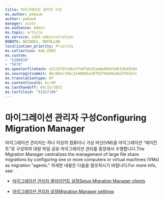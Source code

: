 ```yaml
---
title: 마이그레이션 관리자 구성
ms.author: pebaum
author: pebaum
manager: scotv
ms.audience: Admin
ms.topic: article
ms.service: o365-administration
ROBOTS: NOINDEX, NOFOLLOW
localization_priority: Priority
ms.collection: Adm_O365
ms.custom:
- "5300030"
- "5670"
ms.openlocfilehash: e5133f0fedbc5fe8feb25aa0e869234619bd5b94
ms.sourcegitcommit: 8bc60ec34bc1e40685e3976576e04a2623f63a7c
ms.translationtype: HT
ms.contentlocale: ko-KR
ms.lasthandoff: 04/15/2021
ms.locfileid: "51817106"
---
```

# <a name="configuring-migration-manager"></a><span data-ttu-id="6bd2d-102">마이그레이션 관리자 구성</span><span class="sxs-lookup"><span data-stu-id="6bd2d-102">Configuring Migration Manager</span></span>

<span data-ttu-id="6bd2d-103">마이그레이션 관리자는 하나 이상의 컴퓨터나 가상 머신(VM)을 마이그레이션 “에이전트”로 구성하여 대량 파일 공유 마이그레이션 관리를 중앙에서 수행합니다.</span><span class="sxs-lookup"><span data-stu-id="6bd2d-103">The Migration Manager centralizes the management of large file share migrations by configuring one or more computers or virtual machines (VMs) as migration "agents."</span></span> <span data-ttu-id="6bd2d-104">자세한 내용은 다음을 참조하시기 바랍니다.</span><span class="sxs-lookup"><span data-stu-id="6bd2d-104">For more info, see:</span></span>

- [<span data-ttu-id="6bd2d-105">마이그레이션 관리자 클라이언트 설정</span><span class="sxs-lookup"><span data-stu-id="6bd2d-105">Setup Migration Manager clients</span></span>](https://docs.microsoft.com/sharepointmigration/mm-setup-clients)

- [<span data-ttu-id="6bd2d-106">마이그레이션 관리자 설정</span><span class="sxs-lookup"><span data-stu-id="6bd2d-106">Migration Manager settings</span></span>](https://docs.microsoft.com/sharepointmigration/mm-settings)
